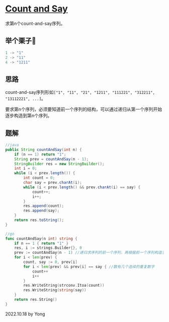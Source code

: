 # [Count and Say](https://leetcode.com/problems/count-and-say/)

求第n个count-and-say序列。

## 举个栗子🌰
```java
1 -> "1"
2 -> "11"
4 -> "1211"
```

## 思路

count-and-say序列形如`["1", "11", "21", "1211", "111221", "312211", "13112221", ...]`。

要求第n个序列，必须要知道前一个序列的结构，可以通过递归从第一个序列开始逐步构造到第n个序列。

## 题解

```java
//java
public String countAndSay(int n) {
    if (n == 1) return "1";
    String prev = countAndSay(n - 1);
    StringBuilder res = new StringBuilder();
    int i = 0;
    while (i < prev.length()) {
        int count = 0;
        char say = prev.charAt(i);
        while (i < prev.length() && prev.charAt(i) == say) {
            count++;
            i++;
        }
        res.append(count);
        res.append(say);
    }
    return res.toString();
}
```

```go
//go
func countAndSay(n int) string {
    if n == 1 { return "1" }
    res, i := strings.Builder{}, 0
    prev := countAndSay(n - 1) //递归求序列的前一个序列，再根据前一个序列构造当前序列
    for i < len(prev) {
        count, say := 0, prev[i]
        for i < len(prev) && prev[i] == say { //数有几个连续的重复数字
            count++
            i++
        }
        res.WriteString(strconv.Itoa(count))
        res.WriteString(string(say))
    }
    return res.String()
}
```

2022.10.18 by Yong